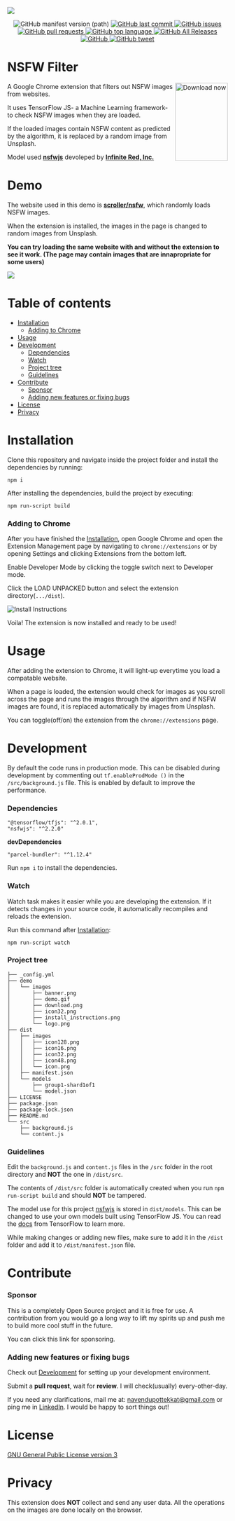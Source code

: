 ![](./demo/images/banner.png)

<p align="center">
  <img alt="GitHub manifest version (path)" src="https://img.shields.io/github/manifest-json/v/navendu-pottekkat/nsfw-filter?filename=dist%2Fmanifest.json&style=flat-square">
  <a href="https://github.com/navendu-pottekkat/nsfw-filter/commits/master">
  <img src="https://img.shields.io/github/last-commit/navendu-pottekkat/nsfw-filter?style=flat-square"
         alt="GitHub last commit">
  <a href="https://github.com/navendu-pottekkat/nsfw-filter/issues">
  <img src="https://img.shields.io/github/issues/navendu-pottekkat/nsfw-filter?style=flat-square&color=red"
         alt="GitHub issues">
  <a href="https://github.com/navendu-pottekkat/nsfw-filter/pulls">
  <img src="https://img.shields.io/github/issues-pr/navendu-pottekkat/nsfw-filter?style=flat-square&color=blue"
         alt="GitHub pull requests">
  <img alt="GitHub top language" src="https://img.shields.io/badge/-javascript-green?style=flat-square">
  <img alt="GitHub All Releases" src="https://img.shields.io/github/downloads/navendu-pottekkat/nsfw-filter/total?style=flat-square">
  <img alt="GitHub" src="https://img.shields.io/github/license/navendu-pottekkat/nsfw-filter?style=flat-square&color=yellow">
    <a href="https://twitter.com/intent/tweet?text=Try this Chrome Extension that filters out NSFW images from your browser:&url=https%3A%2F%2Fnavendu.me%2Fnsfw-filter%2Findex.html">
  <img src="https://img.shields.io/twitter/url?style=flat-square&logo=twitter&url=https%3A%2F%2Fnavendu.me%2Fnsfw-filter%2Findex.html"
       alt="GitHub tweet"></a>
</p>

# NSFW Filter

<img src="./demo/images/download.png" align="right"
     alt="Download now" width="120" height="178">

A Google Chrome extension that filters out NSFW images from websites.

It uses TensorFlow JS- a Machine Learning framework- to check NSFW images when they are loaded. 

If the loaded images contain NSFW content as predicted by the algorithm, it is replaced by a random image from Unsplash.

Model used [**nsfwjs**](https://github.com/infinitered/nsfwjs) devoleped by [**Infinite Red, Inc.**](https://github.com/infinitered)

# Demo

The website used in this demo is [**scroller/nsfw**](https://scrolller.com/nsfw), which randomly loads NSFW images. 

When the extension is installed, the images in the page is changed to random images from Unsplash.

**You can try loading the same website with and without the extension to see it work. (The page may contain images that are innapropriate for some users)**

![](demo/images/demo.gif)

# Table of contents

- [Installation](#installation)
  - [Adding to Chrome](#adding-to-chrome)
- [Usage](#usage)
- [Development](#development)
  - [Dependencies](#dependencies)
  - [Watch](#watch)
  - [Project tree](#project-tree)
  - [Guidelines](#guidelines)
- [Contribute](#contribute)
  - [Sponsor](#sponsor)
  - [Adding new features or fixing bugs](#adding-new-features-or-fixing-bugs)
- [License](#license)
- [Privacy](#)

# Installation 

Clone this repository and navigate inside the project folder and install the dependencies by running:

```
npm i

```

After installing the dependencies, build the project by executing:

```
npm run-script build
```

### Adding to Chrome

After you have finished the [Installation](#installation), open Google Chrome and open the Extension Management page by navigating to ```chrome://extensions``` or by opening Settings and clicking Extensions from the bottom left.

Enable Developer Mode by clicking the toggle switch next to Developer mode.

Click the LOAD UNPACKED button and select the extension directory(```.../dist```).

<img src="./demo/images/install_instructions.png" alt="Install Instructions">

Voila! The extension is now installed and ready to be used!

# Usage

After adding the extension to Chrome, it will light-up everytime you load a compatable website. 

When a page is loaded, the extension would check for images as you scroll across the page and runs the images through the algorithm and if NSFW images are found, it is replaced automatically by images from Unsplash.

You can toggle(off/on) the extension from the ```chrome://extensions``` page.

# Development 

By default the code runs in production mode. This can be disabled during development by commenting out ```tf.enableProdMode ()``` in the ```/src/background.js``` file. This is enabled by default to improve the performance. 

### Dependencies

```
"@tensorflow/tfjs": "^2.0.1",
"nsfwjs": "^2.2.0"
```

**devDependencies**

```
"parcel-bundler": "^1.12.4"
```

Run ```npm i``` to install the dependencies.

### Watch

Watch task makes it easier while you are developing the extension. If it detects changes in your source code, it automatically recompiles and reloads the extension.

Run this command after [Installation](#installation):

```
npm run-script watch
```

### Project tree

```
├── _config.yml
├── demo
│   └── images
│       ├── banner.png
│       ├── demo.gif
│       ├── download.png
│       ├── icon32.png
│       ├── install_instructions.png
│       └── logo.png
├── dist
│   ├── images
│   │   ├── icon128.png
│   │   ├── icon16.png
│   │   ├── icon32.png
│   │   ├── icon48.png
│   │   └── icon.png
│   ├── manifest.json
│   └── models
│       ├── group1-shard1of1
│       └── model.json
├── LICENSE
├── package.json
├── package-lock.json
├── README.md
└── src
    ├── background.js
    └── content.js
```

### Guidelines

Edit the ```background.js``` and ```content.js``` files in the ```/src``` folder in the root directory and **NOT** the one in ```/dist/src```.

The contents of ```/dist/src``` folder is automatically created when you run ```npm run-script build``` and should **NOT** be tampered.

The model use for this project [nsfwjs](https://github.com/infinitered/nsfwjs) is stored in ```dist/models```. This can be changed to use your own models built using TensorFlow JS. You can read the [docs](https://www.tensorflow.org/js) from TensorFlow to learn more.

While making changes or adding new files, make sure to add it in the ```/dist``` folder and add it to ```/dist/manifest.json``` file.

# Contribute

### Sponsor

This is a completely Open Source project and it is free for use. A contribution from you would go a long way to lift my spirits up and push me to build more cool stuff in the future.

You can click this link for sponsoring.

### Adding new features or fixing bugs

Check out [Development](#development) for setting up your development environment.

Submit a **pull request**, wait for **review**. I will check(usually) every-other-day.

If you need any clarifications, mail me at: navendupottekkat@gmail.com or ping me in [LinkedIn](https://www.linkedin.com/in/navendup/). I would be happy to sort things out!

# License

[GNU General Public License version 3](https://opensource.org/licenses/GPL-3.0)

# Privacy

This extension does **NOT** collect and send any user data. All the operations on the images are done locally on the browser.
